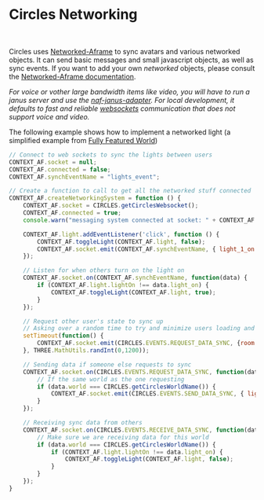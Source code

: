 # Circles Networking

<br>

Circles uses [Networked-Aframe](https://github.com/networked-aframe/networked-aframe) to sync avatars and various networked objects. 
It can send basic messages and small javascript objects, as well as sync events. If you want to add your own _networked_ objects, please consult the [Networked-Aframe documentation](https://github.com/networked-aframe/networked-aframe/blob/master/README.md). 

_For voice or vother large bandwidth items like video, you will have to run a janus server and use the [naf-janus-adapter](https://github.com/networked-aframe/naf-janus-adapter). For local development, it defaults to fast and reliable [websockets](https://developer.mozilla.org/en-US/docs/Web/API/WebSockets_API) communication that does not support voice and video._

The following example shows how to implement a networked light (a simplified example from [Fully Featured World](https://github.com/uni-VR-sity/circles-xr/tree/main/src/worlds/examples/fully-featured))

```js
// Connect to web sockets to sync the lights between users
CONTEXT_AF.socket = null;
CONTEXT_AF.connected = false;
CONTEXT_AF.synchEventName = "lights_event";

// Create a function to call to get all the networked stuff connected
CONTEXT_AF.createNetworkingSystem = function () {
    CONTEXT_AF.socket = CIRCLES.getCirclesWebsocket();
    CONTEXT_AF.connected = true;
    console.warn("messaging system connected at socket: " + CONTEXT_AF.socket.id + " in room:" + CIRCLES.getCirclesGroupName() + ' in world:' + CIRCLES.getCirclesWorldName());

    CONTEXT_AF.light.addEventListener('click', function () {
        CONTEXT_AF.toggleLight(CONTEXT_AF.light, false);
        CONTEXT_AF.socket.emit(CONTEXT_AF.synchEventName, { light_1_on:CONTEXT_AF.light.lightOn, room:CIRCLES.getCirclesGroupName(), world:CIRCLES.getCirclesWorldName()});
    });

    // Listen for when others turn on the light on
    CONTEXT_AF.socket.on(CONTEXT_AF.synchEventName, function(data) {
        if (CONTEXT_AF.light.lightOn !== data.light_on) {
            CONTEXT_AF.toggleLight(CONTEXT_AF.light, true);
        }
    });

    // Request other user's state to sync up
    // Asking over a random time to try and minimize users loading and asking at the same time
    setTimeout(function() {
        CONTEXT_AF.socket.emit(CIRCLES.EVENTS.REQUEST_DATA_SYNC, {room:CIRCLES.getCirclesGroupName(), world:CIRCLES.getCirclesWorldName()});
    }, THREE.MathUtils.randInt(0,1200));

    // Sending data if someone else requests to sync
    CONTEXT_AF.socket.on(CIRCLES.EVENTS.REQUEST_DATA_SYNC, function(data) {
        // If the same world as the one requesting
        if (data.world === CIRCLES.getCirclesWorldName()) {
            CONTEXT_AF.socket.emit(CIRCLES.EVENTS.SEND_DATA_SYNC, { light_on:CONTEXT_AF.light.lightOn, room:CIRCLES.getCirclesGroupName(), world:CIRCLES.getCirclesWorldName()});
        }
    });

    // Receiving sync data from others
    CONTEXT_AF.socket.on(CIRCLES.EVENTS.RECEIVE_DATA_SYNC, function(data) {
        // Make sure we are receiving data for this world
        if (data.world === CIRCLES.getCirclesWorldName()) {
            if (CONTEXT_AF.light.lightOn !== data.light_on) {
                CONTEXT_AF.toggleLight(CONTEXT_AF.light, false);
            }
        }
    });
}
```